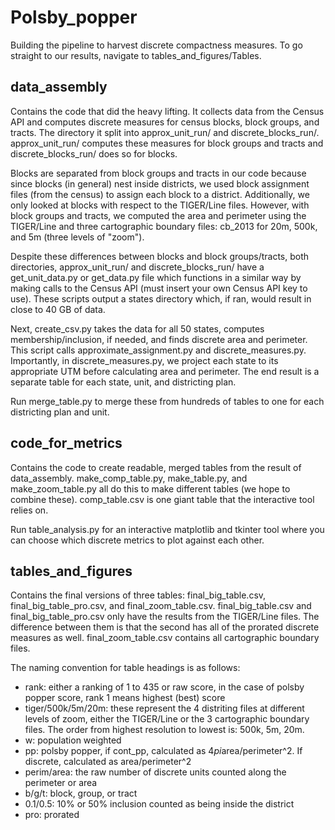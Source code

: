 # Polsby_popper
Building the pipeline to harvest discrete compactness measures. To go straight to our results, navigate to tables_and_figures/Tables. 

## data_assembly
Contains the code that did the heavy lifting. It collects data from the Census API and computes discrete measures for census blocks, block groups, and tracts. The directory it split into approx_unit_run/ and discrete_blocks_run/. approx_unit_run/ computes these measures for block groups and tracts and discrete_blocks_run/ does so for blocks. 


Blocks are separated from block groups and tracts in our code because since blocks (in general) nest inside districts, we used block assignment files (from the census) to assign each block to a district. Additionally, we only looked at blocks with respect to the TIGER/Line files. However, with block groups and tracts, we computed the area and perimeter using the TIGER/Line and three cartographic boundary files: cb_2013 for 20m, 500k, and 5m (three levels of "zoom"). 


Despite these differences between blocks and block groups/tracts, both directories, approx_unit_run/ and discrete_blocks_run/ have a get_unit_data.py or get_data.py file which functions in a similar way by making calls to the Census API (must insert your own Census API key to use). These scripts output a states directory which, if ran, would result in close to 40 GB of data. 


Next, create_csv.py takes the data for all 50 states, computes membership/inclusion, if needed, and finds discrete area and perimeter. This script calls approximate_assignment.py and discrete_measures.py. Importantly, in discrete_measures.py, we project each state to its appropriate UTM before calculating area and perimeter. The end result is a separate table for each state, unit, and districting plan. 


Run merge_table.py to merge these from hundreds of tables to one for each districting plan and unit. 

## code_for_metrics
Contains the code to create readable, merged tables from the result of data_assembly. make_comp_table.py, make_table.py, and make_zoom_table.py all do this to make different tables (we hope to combine these). comp_table.csv is one giant table that the interactive tool relies on. 


Run table_analysis.py for an interactive matplotlib and tkinter tool where you can choose which discrete metrics to plot against each other. 

## tables_and_figures
Contains the final versions of three tables: final_big_table.csv, final_big_table_pro.csv, and final_zoom_table.csv. final_big_table.csv and final_big_table_pro.csv only have the results from the TIGER/Line files. The difference between them is that the second has all of the prorated discrete measures as well. final_zoom_table.csv contains all cartographic boundary files.


The naming convention for table headings is as follows: 
* rank: either a ranking of 1 to 435 or raw score, in the case of polsby popper score, rank 1 means highest (best) score
* tiger/500k/5m/20m: these represent the 4 distriting files at different levels of zoom, either the TIGER/Line or the 3 cartographic boundary files. The order from highest resolution to lowest is: 500k, 5m, 20m. 
* w: population weighted
* pp: polsby popper, if cont_pp, calculated as 4*pi*area/perimeter^2. If discrete, calculated as area/perimeter^2
* perim/area: the raw number of discrete units counted along the perimeter or area
* b/g/t: block, group, or tract
* 0.1/0.5: 10% or 50% inclusion counted as being inside the district
* pro: prorated
